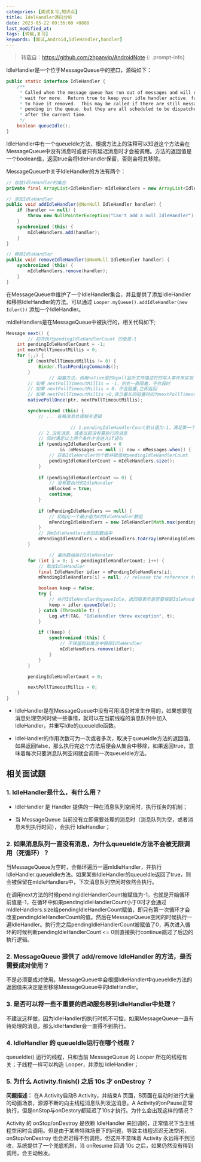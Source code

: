 ```yaml
---
categories: [面试复习,知识点]
title: IdelHandler源码分析
date: 2023-05-22 09:36:00 +0800
last_modified_at:
tags: [转载,复习]
keywords: [面试,Android,IdleHandler,handler]
---
```


>转载自：<https://github.com/zhpanvip/AndroidNote>
{: .prompt-info}

IdleHandler是一个位于MessageQueue中的接口，源码如下：

```java
public static interface IdleHandler {
    /**
     * Called when the message queue has run out of messages and will now
     * wait for more.  Return true to keep your idle handler active, false
     * to have it removed.  This may be called if there are still messages
     * pending in the queue, but they are all scheduled to be dispatched
     * after the current time.
     */
    boolean queueIdle();
}
```

IdleHandler中有一个queueIdle方法，根据方法上的注释可以知道这个方法会在MessageQueue中没有消息时或者只有延迟消息时才会被调用。方法的返回值是一个boolean值，返回true会将IdleHandler保留，否则会将其移除。

MessageQueue中关于IdleHandler的方法有两个：

```java
// 存放IdleHandler的集合
private final ArrayList<IdleHandler> mIdleHandlers = new ArrayList<IdleHandler>();

// 添加IdleHandler
public void addIdleHandler(@NonNull IdleHandler handler) {
    if (handler == null) {
        throw new NullPointerException("Can't add a null IdleHandler");
    }
    synchronized (this) {
        mIdleHandlers.add(handler);
    }
}

// 移除IdleHandler
public void removeIdleHandler(@NonNull IdleHandler handler) {
    synchronized (this) {
        mIdleHandlers.remove(handler);
    }
}
```

在MessageQueue中维护了一个IdleHandler集合，并且提供了添加IdleHandler和移除IdleHandler的方法。可以通过 `Looper.myQueue().addIdleHandler(new Idler())` 添加一个IdleHandler。

mIdleHandlers是在MessageQueue中被执行的，相关代码如下;

```java
Message next() {
		// 初次执行pendingIdleHandlerCount 的值是-1
    int pendingIdleHandlerCount = -1; 
    int nextPollTimeoutMillis = 0;
    for (;;) {
        if (nextPollTimeoutMillis != 0) {
            Binder.flushPendingCommands();
        }
				// 阻塞方法，调用native层的epoll监听文件描述符的写入事件来实现
        // 如果 nextPollTimeoutMillis = -1，则会一直阻塞，不会超时
        // 如果 nextPollTimeoutMillis = 0，不会阻塞,立即返回
        // 如果 nextPollTimeoutMillis >0,表示最长的阻塞时间为nextPollTimeoutMillis，如果期间被唤醒则立即返回
        nativePollOnce(ptr, nextPollTimeoutMillis);

        synchronized (this) {
           	// ... 省略消息处理相关逻辑
          
						// 1.pendingIdleHandlerCount默认值为-1，满足第一个条件
            // 2.没有消息，或者当前没有要执行的消息
            // 同时满足以上两个条件才会进入if语句
            if (pendingIdleHandlerCount < 0
                    && (mMessages == null || now < mMessages.when)) {
                // 获取IdleHandler的个数并赋值给pendingIdleHandlerCount
                pendingIdleHandlerCount = mIdleHandlers.size();
            }
            
            if (pendingIdleHandlerCount <= 0) {
                // 没有要执行的IdleHandler
                mBlocked = true;
                continue;
            }
						
            if (mPendingIdleHandlers == null) {
                // 初始化一个最小值为4的IdleHandler数组
                mPendingIdleHandlers = new IdleHandler[Math.max(pendingIdleHandlerCount, 4)];
            }
            // 将mIdleHandlers添加到数组中
            mPendingIdleHandlers = mIdleHandlers.toArray(mPendingIdleHandlers);
        }

				// 遍历数组执行IdleHandler
        for (int i = 0; i < pendingIdleHandlerCount; i++) {
            // 取出IdleHandler
            final IdleHandler idler = mPendingIdleHandlers[i];
            mPendingIdleHandlers[i] = null; // release the reference to the handler

            boolean keep = false;
            try {
                // 执行IdleHandler的queueIdle，返回值表示是否要保留IdleHandler
                keep = idler.queueIdle();
            } catch (Throwable t) {
                Log.wtf(TAG, "IdleHandler threw exception", t);
            }

            if (!keep) {
                synchronized (this) {
                    // 不保留则从集合中移除IdleHandler
                    mIdleHandlers.remove(idler);
                }
            }
        }

        pendingIdleHandlerCount = 0;

        nextPollTimeoutMillis = 0;
    }
}
```



- IdleHandler是在MessageQueue中没有可用消息时发生作用的，如果想要在消息处理空闲时做一些事情，就可以在当前线程的消息队列中加入IdleHandler，并重写Idle的queueIdle函数。

- IdleHandler的作用次数可为一次或者多次，取决于queueIdle方法的返回值，如果返回false，那么执行完这个方法后便会从集合中移除，如果返回true，意味着每次只要消息队列空闲就会调用一次queueIdle方法。

## 相关面试题

### 1. IdleHandler是什么，有什么用？

- IdleHandler 是 Handler 提供的一种在消息队列空闲时，执行任务的机制；

- 当 MessageQueue 当前没有立即需要处理的消息时（消息队列为空，或者消息未到执行时间），会执行 IdleHandler；

### 2. 如果消息队列一直没有消息，为什么queueIdle方法不会被无限调用（死循环）？

当MessageQueue为空时，会循环遍历一遍mIdleHandler，并执行IdleHandler.queueIdle方法。如果某些IdleHandler的queueIdle返回了true，则会被保留在mIdleHandlers中，下次消息队列空闲时依然会执行。

在调用next方法的时候pendingIdleHandlerCount被赋值为-1，也就是开始循环前值是-1，在循环中如果pendingIdleHandlerCount小于0时才会通过mIdleHandlers.size给pendingIdleHandlerCount赋值，即只有第一次循环才会改变pendingIdleHandlerCount的值。然后在MessageQueue空闲的时候执行一遍IdleHandler。执行完之后pendingIdleHandlerCount被赋值了0，再次进入循环的时候判断pendingIdleHandlerCount <= 0则直接执行continue跳过了后边的执行逻辑。

### 2. MessageQueue 提供了 add/remove IdleHandler 的方法，是否需要成对使用？

不是必须要成对使用。MessageQueue中会根据IdleHandler中queueIdle方法的返回值来决定是否移除MessageQueue中的IdleHandler。

### 3. 是否可以将一些不重要的启动服务移到IdleHandler中处理？

不建议这样做，因为IdleHandler的执行时机不可控，如果MessageQueue一直有待处理的消息，那么IdleHandler会一直得不到执行。

### 4. IdleHandler 的 queueIdle运行在哪个线程？

queueIdle() 运行的线程，只和当前 MessageQueue 的 Looper 所在的线程有关；子线程一样可以构造 Looper，并添加 IdleHandler；

### 5. 为什么 Activity.finish() 之后 10s 才 onDestroy ？

**问题描述：** 在A Activity启动B Activity，并结束A 页面，B页面在启动时进行大量的动画场景，源源不断的向主线程消息队列发送消息。A Activity的onPause正常执行，但是onStop与onDestory都延迟了10s才执行。为什么会出现这样的情况？

Activity 的 onStop/onDestroy 是依赖 IdleHandler 来回调的，正常情况下当主线程空闲时会调用。但是由于某些特殊场景下的问题，导致主线程迟迟无法空闲，onStop/onDestroy 也会迟迟得不到调用。但这并不意味着 Activity 永远得不到回收，系统提供了一个兜底机制，当 onResume 回调 10s 之后，如果仍然没有得到调用，会主动触发。